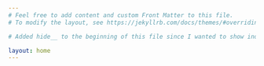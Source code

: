 ```yaml
---
# Feel free to add content and custom Front Matter to this file.
# To modify the layout, see https://jekyllrb.com/docs/themes/#overriding-theme-defaults

# Added hide__ to the beginning of this file since I wanted to show index.html

layout: home
---
```


